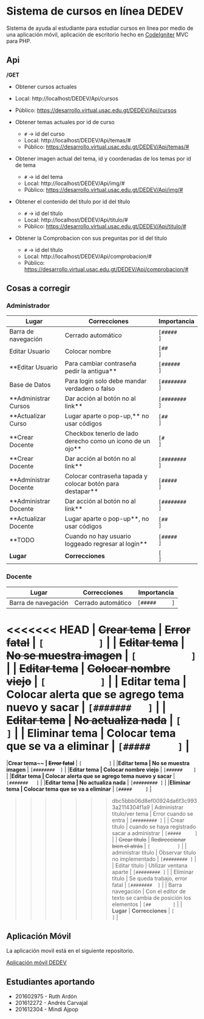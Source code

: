 #  Sistema de cursos en línea DEDEV

Sistema de ayuda al estudiante para estudiar cursos en línea por medio de una aplicación móvil, aplicación de escritorio hecho en [CodeIgniter][1] MVC para PHP. 

## Api

**/GET**

-  Obtener cursos actuales

  - Local: http://localhost/DEDEV/Api/cursos
  - Público: https://desarrollo.virtual.usac.edu.gt/DEDEV/Api/cursos

- Obtener temas actuales por id de curso

  - `#` -> id del curso
  - Local: http://localhost/DEDEV/Api/temas/#
  - Público: https://desarrollo.virtual.usac.edu.gt/DEDEV/Api/temas/#

- Obtener imagen actual del tema, id y coordenadas de los temas por id de tema

  - `#` -> id del tema
  - Local: http://localhost/DEDEV/Api/img/#
  - Público: https://desarrollo.virtual.usac.edu.gt/DEDEV/Api/img/#

- Obtener el contenido del título por id del título

  - `#` -> id del título
  - Local: http://localhost/DEDEV/Api/titulo/#
  - Público: https://desarrollo.virtual.usac.edu.gt/DEDEV/Api/titulo/#

- Obtener la Comprobacion con sus preguntas por id del titulo

  - `#` -> id del título
  - Local: http://localhost/DEDEV/Api/comprobacion/#
  - Público: https://desarrollo.virtual.usac.edu.gt/DEDEV/Api/comprobacion/#
  



## Cosas a corregir

### Administrador

| Lugar               | Correcciones                                             | Importancia      |
| ------------------- | -------------------------------------------------------- | ---------------- |
| Barra de navegación | Cerrado automático                                       | ``[#####     ]`` |
| Editar Usuario      | Colocar nombre                                           | ``[##        ]`` |
|**Editar Usuario     | Para cambiar contraseña pedir la antigua**                 | ``[######    ]`` |
| Base de Datos       | Para login solo debe mandar verdadero o falso            | ``[########  ]`` |
|**Administrar Cursos | Dar acción al botón no al link**                           | ``[########  ]`` |
|**Actualizar Curso    | Lugar aparte o pop-up,** no usar códigos                  | ``[##        ]`` |
|**Crear Docente      | Checkbox tenerlo de lado derecho como un icono de un ojo** | ``[#         ]`` |
|**Crear Docente      | Dar acción al botón no al link**                           | ``[########  ]`` |
|**Administrar Docente| Colocar contraseña tapada y colocar botón para destapar**  | ``[#####     ]`` |
|**Administrar Docente| Dar acción al botón no al link**                           | ``[########  ]`` |
|**Actualizar Docente | Lugar aparte o pop-up**, no usar códigos                   | ``[##        ]`` |
|**TODO               | Cuando no hay usuario loggeado regresar al login**         | ``[#####     ]`` |
| **Lugar**           | **Correcciones**                                         | ``[          ]`` |

### Docente

| Lugar                       | Correcciones                                               | Importancia      |
| --------------------------- | ---------------------------------------------------------- | ---------------- |
| Barra de navegación         | Cerrado automático                                         | ``[#####     ]`` |
<<<<<<< HEAD
| ~~Crear tema~~              | ~~Error fatal~~                                            | `[          ]`   |
| ~~Editar tema~~             | ~~No se muestra imagen~~                                   | `[          ]`   |
| ~~Editar tema~~             | ~~Colocar nombre viejo~~                                   | `[          ]`   |
| Editar tema                 | Colocar alerta que se agrego tema nuevo y sacar            | `[#######   ]`   |
| ~~Editar tema~~             | ~~No actualiza nada~~                                      | `[          ]`   |
| Eliminar tema               | Colocar tema que se va a eliminar                          | `[#####     ]`   |
=======
|**Crear tema~~               | ~~Error fatal~~**                                           | `[          ]`   |
|**Editar tema                | No se muestra imagen**                                      | `[########  ]`   |
|**Editar tema                | Colocar nombre viejo**                                     | `[######    ]`   |
|**Editar tema                | Colocar alerta que se agrego tema nuevo y sacar**            | `[#######   ]`   |
|**Editar tema                | No actualiza nada**                                        | `[######### ]`   |
|**Eliminar tema              | Colocar tema que se va a eliminar**                          | `[#####     ]`   |
>>>>>>> dbc5bbb06d8ef00924da6f3c9933a2114304f1a9
| Administrar titulo/ver tema | Error cuando se entra                                      | `[######### ]`   |
| Crear titulo                | cuando se haya registrado sacar a administrar              | `[#####     ]`   |
| ~~Crear titulo~~            | ~~Redireccionar bien el atrás~~                            | `[          ]`   |
| administrar titulo          | Observar titulo no implementado                            | `[######### ]`   |
| Editar titulo               | Utilizar ventana aparte                                    | `[######### ]`   |
| Eliminar titulo             | Se queda trabajo, error fatal                              | `[########  ]`   |
| Barra navegación            | Con el editor de texto se cambia de posición los elementos | `[##        ]`   |
| **Lugar**                   | **Correcciones**                                           | `[          ]`   |



## Aplicación Móvil

La aplicación movil está en el siguiente repositorio.

[Aplicación móvil DEDEV][2]



## Estudiantes aportando

- 201602975 - Ruth Ardón
- 201612272 - Andrés Carvajal
- 201612304 - Mindi Ajpop















[1]:https://codeigniter.com/	"Página oficial de CodeIgniter"
[2]: https://github.com/RuthLechuga/App-movil-DIGED	"Repositorio de la aplicación móvil"